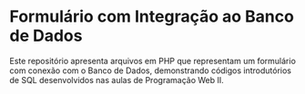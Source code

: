 # Formulário com Integração ao Banco de Dados
Este repositório apresenta arquivos em PHP que representam um formulário com conexão com o Banco de Dados, demonstrando códigos introdutórios de SQL desenvolvidos nas aulas de Programação Web II.
